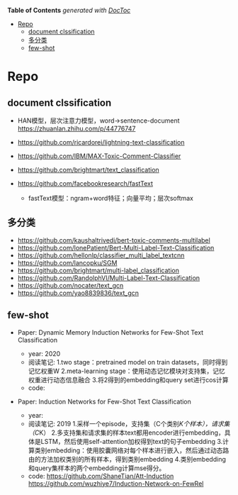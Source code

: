 <!-- START doctoc generated TOC please keep comment here to allow auto update -->
<!-- DON'T EDIT THIS SECTION, INSTEAD RE-RUN doctoc TO UPDATE -->
**Table of Contents**  *generated with [DocToc](https://github.com/thlorenz/doctoc)*

- [Repo](#repo)
  - [document clssification](#document-clssification)
  - [多分类](#%E5%A4%9A%E5%88%86%E7%B1%BB)
  - [few-shot](#few-shot)

<!-- END doctoc generated TOC please keep comment here to allow auto update -->


# Repo
## document clssification
- HAN模型，层次注意力模型，word->sentence-document https://zhuanlan.zhihu.com/p/44776747

- https://github.com/ricardorei/lightning-text-classification
- https://github.com/IBM/MAX-Toxic-Comment-Classifier
- https://github.com/brightmart/text_classification
- https://github.com/facebookresearch/fastText
  - fastText模型：ngram+word特征；向量平均；层次softmax

## 多分类
- https://github.com/kaushaltrivedi/bert-toxic-comments-multilabel
- https://github.com/lonePatient/Bert-Multi-Label-Text-Classification
- https://github.com/hellonlp/classifier_multi_label_textcnn
- https://github.com/lancopku/SGM
- https://github.com/brightmart/multi-label_classification
- https://github.com/RandolphVI/Multi-Label-Text-Classification
- https://github.com/nocater/text_gcn
- https://github.com/yao8839836/text_gcn


## few-shot

- Paper: Dynamic Memory Induction Networks for Few-Shot Text Classification
  - year: 2020
  - 阅读笔记: 
    1.two stage：pretrained model on train datasets，同时得到记忆权重W
    2.meta-learning stage：使用动态记忆模块对支持集，记忆权重进行动态信息融合
    3.将2得到的embedding和query set进行cos计算
  - code: 

- Paper: Induction Networks for Few-Shot Text Classification
  - year: 
  - 阅读笔记: 2019
    1.采样一个episode，支持集（C个类别*K个样本），请求集（C*K）
    2.多支持集和请求集的样本text都用encoder进行embedding，具体是LSTM，然后使用self-attention加权得到text的句子embedding
    3.计算类别embedding：使用胶囊网络对每个样本进行嵌入，然后通过动态路由的方法加权类别的所有样本，得到类别embedding
    4.类别embedding和query集样本的两个embedding计算mse得分。
  - code: https://github.com/ShaneTian/Att-Induction
    https://github.com/wuzhiye7/Induction-Network-on-FewRel

